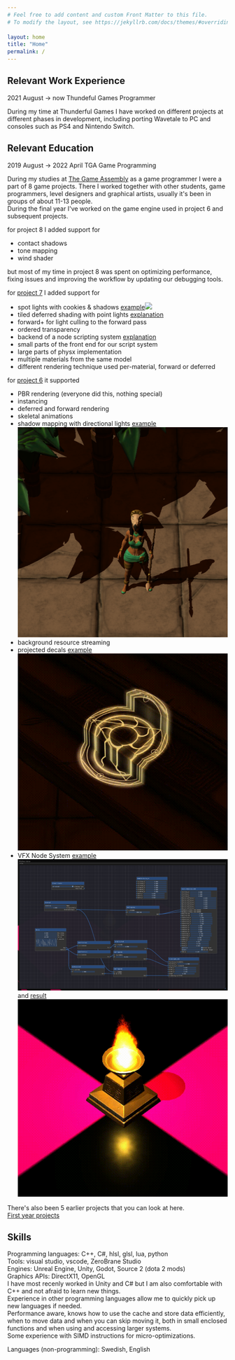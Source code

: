 ```yaml
---
# Feel free to add content and custom Front Matter to this file.
# To modify the layout, see https://jekyllrb.com/docs/themes/#overriding-theme-defaults

layout: home
title: "Home"
permalink: /
---
```


Relevant Work Experience
-----------
2021 August -> now  Thundeful Games Programmer  

During my time at Thunderful Games I have worked on different projects at different phases in development, including porting Wavetale to PC and consoles such as PS4 and Nintendo Switch.

Relevant Education
-----------
2019 August -> 2022 April  TGA Game Programming  

During my studies at [The Game Assembly](https://www.thegameassembly.com/) as a game programmer I were a part of 8 game projects. There I worked together with other students, game programmers, level designers and graphical artists, usually it's been in groups of about 11-13 people.  
During the final year I've worked on the game engine used in project 6 and subsequent projects.

for project 8 I added support for
* contact shadows
* tone mapping
* wind shader

but most of my time in project 8 was spent on optimizing performance, fixing issues and improving the workflow by updating our debugging tools.

for [project 7](/project/7/) I added support for
* spot lights with cookies & shadows <a class="link" href="/images/project7_spotlight_shadow_and_cookie.gif">example<img class="preview" src="/images/project7_spotlight_shadow_and_cookie.gif"></a>
* tiled deferred shading with point lights [explanation](/project7/update/2021/04/07/project7-point-lights.html)
* forward+ for light culling to the forward pass
* ordered transparency
* backend of a node scripting system [explanation](/project7/update/2021/04/11/node-system.html)
* small parts of the front end for our script system
* large parts of physx implementation
* multiple materials from the same model
* different rendering technique used per-material, forward or deferred

for [project 6](/project/6/) it supported
* PBR rendering (everyone did this, nothing special)
* instancing
* deferred and forward rendering
* skeletal animations
* shadow mapping with directional lights <a class="link" href="/images/project6_shadows_deferred.png">example<img class="preview" src="/images/project6_shadows_deferred.png"></a> 
* background resource streaming
* projected decals <a class="link" href="/images/project6_decal_uneven_surface.gif">example<img class="preview" src="/images/project6_decal_uneven_surface.gif"></a>
* VFX Node System <a class="link" href="/images/project6_effect_editor.png">example<img class="preview" src="/images/project6_effect_editor.png"></a> and <a class="link" href="/images/project6_effect_editor_result.gif">result<img class="preview" src="/images/project6_effect_editor_result.gif"></a>

There's also been 5 earlier projects that you can look at here.  
[First year projects](/old_projects/)  

Skills
-----------
Programming languages: C++, C#, hlsl, glsl, lua, python  
Tools: visual studio, vscode, ZeroBrane Studio  
Engines: Unreal Engine, Unity, Godot, Source 2 (dota 2 mods)  
Graphics APIs: DirectX11, OpenGL  
I have most recenly worked in Unity and C# but I am also comfortable with C++ and not afraid to learn new things.  
Experience in other programming languages allow me to quickly pick up new languages if needed.  
Performance aware, knows how to use the cache and store data efficiently, when to move data and when you can skip moving it, both in small enclosed functions and when using and accessing larger systems.  
Some experience with SIMD instructions for micro-optimizations.  

Languages (non-programming): Swedish, English  

